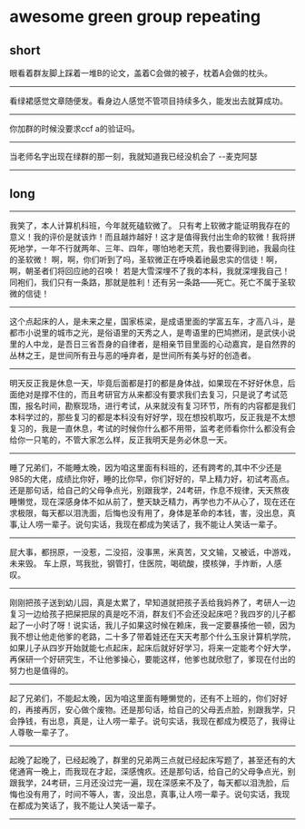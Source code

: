 # awesome green group repeating

## short

眼看着群友脚上踩着一堆B的论文，盖着C会做的被子，枕着A会做的枕头。

---

看绿裙感觉文章随便发。看身边人感觉不管项目持续多久，能发出去就算成功。

---

你加群的时候没要求ccf a的验证吗。

---

当老师名字出现在绿群的那一刻，我就知道我已经没机会了  --麦克阿瑟

---

## long


---

我笑了，本人计算机科班，今年就死磕软微了。
只有考上软微才能证明我存在的意义！我的评价是就该炸！而且越炸越好！这才是值得我付出生命的软微！我将拼死地学，一年不行就两年、三年、四年，哪怕地老天荒，我也要得到祂，我最向往的圣软微！
啊，啊，你们听到了吗，圣软微正在呼唤着祂最忠实的信徒！啊，啊，朝圣者们将回应祂的召唤！
若是大雪深埋不了我的本科，我就深埋我自己！
同袍们，我们只有一条路，那就是胜利！还有另一条路——死亡。死亡不属于圣软微的信徒！

---

这个点起床的人，是未来之星，国家栋梁，是成语里面的学富五车，才高八斗，是都市小说里的城市之光，是俗语里的天秀之人，是粤语里的巴鸠撚闭，是武侠小说里的人中龙，是吾日三省吾身的自律者，是相亲节目里面的心动嘉宾，是自然界的丛林之王，是世间所有丑与恶的唾弃者，是世间所有美与好的创造者。

---

明天反正我是休息一天，毕竟后面都是打的都是身体战，如果现在不好好休息，后面绝对是撑不住的，而且考研官方从来都没有要求我们去复习，只是说了考试范围，报名时间，勘察现场，进行考试，从来就没有复习环节，所有的内容都是我们本科学过的，那些复习的都是本科没有好好学，现在想投机取巧，反正我是不太想复习的，我是一直休息，考试的时候你什么都不用带，监考老师看你什么都没有会给你一只笔的，不管大家怎么样，反正我明天是务必休息一天。

---

睡了兄弟们，不能睡太晚，因为咱这里面有科班的，还有跨考的,其中不少还是985的大佬，成绩比你好，睡的比你早，你们好好的，早上精力好，初试考高点。还是那句话，给自己的父母争点光，别跟我学，24考研，作息不规律，天天熬夜睡懒觉，现在深感身体不如从前了，整天缺乏精力，再学也力不从心了，现在还在求极限，每天都以泪洗面，后悔也没有用了，身体是革命的本钱，害，没出息，真事,让人唠一辈子。说句实话，我现在都成为笑话了，我不能让人笑话一辈子。

---

屁大事，都拐原，一没惹，二没招，没事黑，米真苦，又文输，又被诋，中游戏，未来毁。 车上原，骂我批，钢管打，住医院，喝硫酸，摸核弹，手炸断，人感叹。

---

刚刚把孩子送到幼儿园，真是太累了，早知道就把孩子丢给我妈养了，考研人一边复习一边给孩子把屎把尿的真是吃不消，群友们不会还没起床吧？我四岁的儿子都起了一小时了呀！说实话，我儿子如果这时候在赖床，我一定要暴揍他一顿，因为我不想让他走他爹的老路，二十多了带着娃还在天天考那个什么玉泉计算机学院，如果儿子从四岁开始就能七点起床，起床后就好好学习，将来一定能考个好大学，再保研一个好研究生，不让他爹操心，要能这样，他爹也就欣慰了，爹现在付出的努力也是值得的。

---

起了兄弟们，不能起太晚，因为咱这里面有睡懒觉的，还有不上班的，你们好好的，再接再厉，安心做个废物。还是那句话，给自己的父母丟点脸，别跟我学，只会挣钱，有出息，真是，让人唠一辈子。说句实话，我现在都成为模范了，我得让人尊敬一辈子了。

---

起晚了起晚了，已经起晚了，群里的兄弟两三点就已经起床写题了，甚至还有的大佬通宵一晚上，而我现在才起，深感愧疚。还是那句话，给自己的父母争点光，别跟我学，24考研，三月还没过完一遍，现在深感来不及了，每天都以泪洗脸，后悔也没有用了，时间不等人，害，没出息，真事,让人唠一辈子。说句实话，我现在都成为笑话了，我不能让人笑话一辈子。

---
